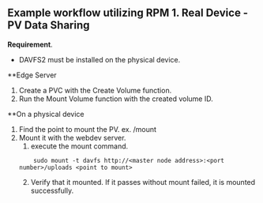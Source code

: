 ## Example workflow utilizing RPM 1. Real Device - PV Data Sharing
**Requirement**.
- DAVFS2 must be installed on the physical device.

**Edge Server
1. Create a PVC with the Create Volume function.
2. Run the Mount Volume function with the created volume ID. 

**On a physical device
1. Find the point to mount the PV.
    ex. /mount
2. Mount it with the webdev server.
    1. execute the mount command.
    ```
        sudo mount -t davfs http://<master node address>:<port number>/uploads <point to mount>
    ```
    2. Verify that it mounted.
        If it passes without mount failed, it is mounted successfully.